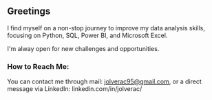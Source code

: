 ## Greetings

I find myself on a non-stop journey to improve my data analysis skills, focusing on Python, SQL, Power BI, and Microsoft Excel.

I'm alway open for new challenges and opportunities.

### How to Reach Me:
You can contact me through mail: jolverac95@gmail.com, or a direct message via LinkedIn: linkedin.com/in/jolverac/
